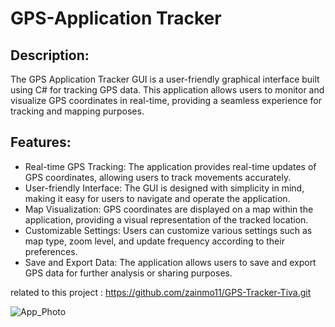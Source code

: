 # GPS-Application Tracker 
## Description:
The GPS Application Tracker GUI is a user-friendly graphical interface built using C# for tracking GPS data. This application allows users to monitor and visualize GPS coordinates in real-time, providing a seamless experience for tracking and mapping purposes.

## Features:

- Real-time GPS Tracking: The application provides real-time updates of GPS coordinates, allowing users to track movements accurately.
- User-friendly Interface: The GUI is designed with simplicity in mind, making it easy for users to navigate and operate the application.
- Map Visualization: GPS coordinates are displayed on a map within the application, providing a visual representation of the tracked location.
- Customizable Settings: Users can customize various settings such as map type, zoom level, and update frequency according to their preferences.
- Save and Export Data: The application allows users to save and export GPS data for further analysis or sharing purposes.

related to this project : https://github.com/zainmo11/GPS-Tracker-Tiva.git

![App_Photo](./238151258-f4245fdb-e9ab-42b1-b034-9010bcd61ede.png)
